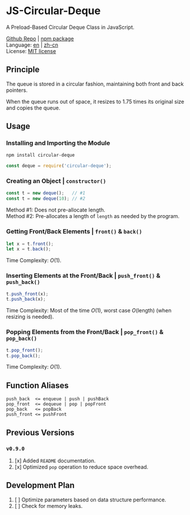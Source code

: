 # JS-Circular-Deque
A Preload-Based Circular Deque Class in JavaScript.

[Github Repo](https://github.com/Taoran-01/JS-Circular-Deque) | [npm package](https://www.npmjs.com/package/circular-deque)  
Language: [en](https://github.com/Taoran-01/JS-Circular-Deque) | [zh-cn](https://algo-x.cn/articles/JS-Circular-Deque/)  
License: [MIT license](https://github.com/Taoran-01/JS-Circular-Deque?tab=MIT-1-ov-file)

## Principle
The queue is stored in a circular fashion, maintaining both front and back pointers.

When the queue runs out of space, it resizes to $1.75$ times its original size and copies the queue.

## Usage
### Installing and Importing the Module
```bash
npm install circular-deque
```
```javascript
const deque = require('circular-deque');
```

### Creating an Object | `constructor()`
```javascript
const t = new deque();   // #1
const t = new deque(10); // #2
```
Method #1: Does not pre-allocate length.  
Method #2: Pre-allocates a length of `length` as needed by the program.

### Getting Front/Back Elements | `front()` & `back()`
```javascript
let x = t.front();
let x = t.back();
```
Time Complexity: $O(1)$.

### Inserting Elements at the Front/Back | `push_front()` & `push_back()`
```javascript
t.push_front(x);
t.push_back(x);
```
Time Complexity: Most of the time $O(1)$, worst case $O(\text{length})$ (when resizing is needed).

### Popping Elements from the Front/Back | `pop_front()` & `pop_back()`
```javascript
t.pop_front();
t.pop_back();
```
Time Complexity: $O(1)$.

## Function Aliases
```
push_back  <= enqueue | push | pushBack
pop_front  <= dequeue | pop | popFront
pop_back   <= popBack
push_front <= pushFront
```

## Previous Versions
### `v0.9.0`
1. [x] Added `README` documentation.  
2. [x] Optimized `pop` operation to reduce space overhead.

## Development Plan
1. [ ] Optimize parameters based on data structure performance.  
2. [ ] Check for memory leaks.
